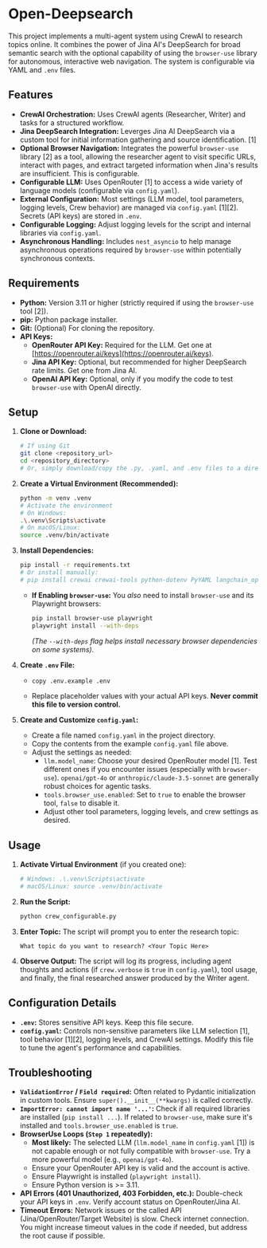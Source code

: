 # Open-Deepsearch

This project implements a multi-agent system using CrewAI to research topics online. It combines the power of Jina AI's DeepSearch for broad semantic search with the optional capability of using the `browser-use` library for autonomous, interactive web navigation. The system is configurable via YAML and `.env` files.

## Features

*   **CrewAI Orchestration:** Uses CrewAI agents (Researcher, Writer) and tasks for a structured workflow.
*   **Jina DeepSearch Integration:** Leverges Jina AI DeepSearch via a custom tool for initial information gathering and source identification. [1]
*   **Optional Browser Navigation:** Integrates the powerful `browser-use` library [2] as a tool, allowing the researcher agent to visit specific URLs, interact with pages, and extract targeted information when Jina's results are insufficient. This is configurable.
*   **Configurable LLM:** Uses OpenRouter [1] to access a wide variety of language models (configurable via `config.yaml`).
*   **External Configuration:** Most settings (LLM model, tool parameters, logging levels, Crew behavior) are managed via `config.yaml` [1][2]. Secrets (API keys) are stored in `.env`.
*   **Configurable Logging:** Adjust logging levels for the script and internal libraries via `config.yaml`.
*   **Asynchronous Handling:** Includes `nest_asyncio` to help manage asynchronous operations required by `browser-use` within potentially synchronous contexts.

## Requirements

*   **Python:** Version 3.11 or higher (strictly required if using the `browser-use` tool [2]).
*   **pip:** Python package installer.
*   **Git:** (Optional) For cloning the repository.
*   **API Keys:**
    *   **OpenRouter API Key:** Required for the LLM. Get one at [https://openrouter.ai/keys](https://openrouter.ai/keys).
    *   **Jina API Key:** Optional, but recommended for higher DeepSearch rate limits. Get one from Jina AI.
    *   **OpenAI API Key:** Optional, only if you modify the code to test `browser-use` with OpenAI directly.

## Setup

1.  **Clone or Download:**
    ```bash
    # If using Git
    git clone <repository_url>
    cd <repository_directory>
    # Or, simply download/copy the .py, .yaml, and .env files to a directory
    ```

2.  **Create a Virtual Environment (Recommended):**
    ```bash
    python -m venv .venv
    # Activate the environment
    # On Windows:
    .\.venv\Scripts\activate
    # On macOS/Linux:
    source .venv/bin/activate
    ```

3.  **Install Dependencies:**
    ```bash
    pip install -r requirements.txt
    # Or install manually:
    # pip install crewai crewai-tools python-dotenv PyYAML langchain_openai requests nest_asyncio
    ```
    *   **If Enabling `browser-use`:** You *also* need to install `browser-use` and its Playwright browsers:
        ```bash
        pip install browser-use playwright
        playwright install --with-deps
        ```
        *(The `--with-deps` flag helps install necessary browser dependencies on some systems).*

4.  **Create `.env` File:**
    *   ```bash
        copy .env.example .env
        ```
    *   Replace placeholder values with your actual API keys. **Never commit this file to version control.**

5.  **Create and Customize `config.yaml`:**
    *   Create a file named `config.yaml` in the project directory.
    *   Copy the contents from the example `config.yaml` file above.
    *   Adjust the settings as needed:
        *   `llm.model_name`: Choose your desired OpenRouter model [1]. Test different ones if you encounter issues (especially with `browser-use`). `openai/gpt-4o` or `anthropic/claude-3.5-sonnet` are generally robust choices for agentic tasks.
        *   `tools.browser_use.enabled`: Set to `true` to enable the browser tool, `false` to disable it.
        *   Adjust other tool parameters, logging levels, and crew settings as desired.

## Usage

1.  **Activate Virtual Environment** (if you created one):
    ```bash
    # Windows: .\.venv\Scripts\activate
    # macOS/Linux: source .venv/bin/activate
    ```

2.  **Run the Script:**
    ```bash
    python crew_configurable.py
    ```

3.  **Enter Topic:** The script will prompt you to enter the research topic:
    ```
    What topic do you want to research? <Your Topic Here>
    ```

4.  **Observe Output:** The script will log its progress, including agent thoughts and actions (if `crew.verbose` is `true` in `config.yaml`), tool usage, and finally, the final researched answer produced by the Writer agent.

## Configuration Details

*   **`.env`:** Stores sensitive API keys. Keep this file secure.
*   **`config.yaml`:** Controls non-sensitive parameters like LLM selection [1], tool behavior [1][2], logging levels, and CrewAI settings. Modify this file to tune the agent's performance and capabilities.

## Troubleshooting

*   **`ValidationError` / `Field required`:** Often related to Pydantic initialization in custom tools. Ensure `super().__init__(**kwargs)` is called correctly.
*   **`ImportError: cannot import name '...'`:** Check if all required libraries are installed (`pip install ...`). If related to `browser-use`, make sure it's installed and `tools.browser_use.enabled` is `true`.
*   **BrowserUse Loops (`Step 1` repeatedly):**
    *   **Most likely:** The selected LLM (`llm.model_name` in `config.yaml` [1]) is not capable enough or not fully compatible with `browser-use`. Try a more powerful model (e.g., `openai/gpt-4o`).
    *   Ensure your OpenRouter API key is valid and the account is active.
    *   Ensure Playwright is installed (`playwright install`).
    *   Ensure Python version is >= 3.11.
*   **API Errors (401 Unauthorized, 403 Forbidden, etc.):** Double-check your API keys in `.env`. Verify account status on OpenRouter/Jina AI.
*   **Timeout Errors:** Network issues or the called API (Jina/OpenRouter/Target Website) is slow. Check internet connection. You might increase timeout values in the code if needed, but address the root cause if possible.
